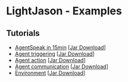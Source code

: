 # LightJason - Examples

## Tutorials

* [AgentSpeak in 15min](../../tree/tutorial-agentspeak-in-15min) [[Jar Download](../../raw/jar-tutorial-agentspeak-in-15min/myagentapp-1.0-SNAPSHOT.jar)]
* [Agent triggering](../../tree/tutorial-agent-trigger) [[Jar Download](../../raw/jar-tutorial-agent-trigger/myagentapp-1.0-SNAPSHOT.jar)]
* [Agent action](../../tree/tutorial-agent-action) [[Jar Download](../../raw/jar-tutorial-agent-action/myagentapp-1.0-SNAPSHOT.jar)]
* [Agent communication](../../tree/tutorial-agent-trigger) [[Jar Download](../../raw/jar-tutorial-agent-communication/myagentapp-1.0-SNAPSHOT.jar)]
* [Environment](../../tree/tutorial-environment) [[Jar Download](../../raw/jar-tutorial-environment/myagentapp-1.0-SNAPSHOT.jar)]
